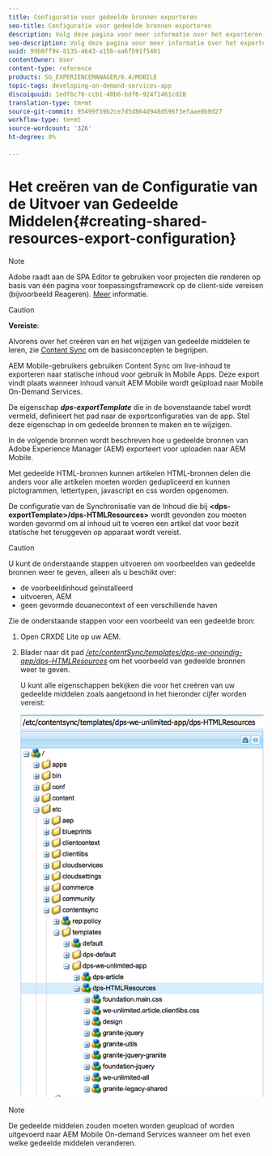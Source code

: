 ```yaml
---
title: Configuratie voor gedeelde bronnen exporteren
seo-title: Configuratie voor gedeelde bronnen exporteren
description: Volg deze pagina voor meer informatie over het exporteren van gedeelde bronnen uit Adobe Experience Manager (AEM) voor uploaden naar AEM Mobile.
seo-description: Volg deze pagina voor meer informatie over het exporteren van gedeelde bronnen uit Adobe Experience Manager (AEM) voor uploaden naar AEM Mobile.
uuid: 99b8ff94-8135-4643-a15b-aa6fb91f5401
contentOwner: User
content-type: reference
products: SG_EXPERIENCEMANAGER/6.4/MOBILE
topic-tags: developing-on-demand-services-app
discoiquuid: 1edf6c76-ccb1-40b6-bdf6-924f1461cd28
translation-type: tm+mt
source-git-commit: 95499f59b2ce7d5d864d948d596f3efaae0b0d27
workflow-type: tm+mt
source-wordcount: '326'
ht-degree: 0%

---
```



# Het creëren van de Configuratie van de Uitvoer van Gedeelde Middelen{#creating-shared-resources-export-configuration}

>[!NOTE]
>
>Adobe raadt aan de SPA Editor te gebruiken voor projecten die renderen op basis van één pagina voor toepassingsframework op de client-side vereisen (bijvoorbeeld Reageren). [Meer](/help/sites-developing/spa-overview.md) informatie.

>[!CAUTION]
>
>**Vereiste**:
>
>Alvorens over het creëren van en het wijzigen van gedeelde middelen te leren, zie [Content Sync](/help/mobile/mobile-ondemand-contentsync.md) om de basisconcepten te begrijpen.

AEM Mobile-gebruikers gebruiken Content Sync om live-inhoud te exporteren naar statische inhoud voor gebruik in Mobile Apps. Deze export vindt plaats wanneer inhoud vanuit AEM Mobile wordt geüpload naar Mobile On-Demand Services.

De eigenschap ***dps-exportTemplate*** die in de bovenstaande tabel wordt vermeld, definieert het pad naar de exportconfiguraties van de app. Stel deze eigenschap in om gedeelde bronnen te maken en te wijzigen.

In de volgende bronnen wordt beschreven hoe u gedeelde bronnen van Adobe Experience Manager (AEM) exporteert voor uploaden naar AEM Mobile.

Met gedeelde HTML-bronnen kunnen artikelen HTML-bronnen delen die anders voor alle artikelen moeten worden gedupliceerd en kunnen pictogrammen, lettertypen, javascript en css worden opgenomen.

De configuratie van de Synchronisatie van de Inhoud die bij **&lt;dps-exportTemplate>/dps-HTMLResources>** wordt gevonden zou moeten worden gevormd om al inhoud uit te voeren een artikel dat voor bezit statische het teruggeven op apparaat wordt vereist.

>[!CAUTION]
>
>U kunt de onderstaande stappen uitvoeren om voorbeelden van gedeelde bronnen weer te geven, alleen als u beschikt over:
>
>* de voorbeeldinhoud geïnstalleerd
>* uitvoeren, AEM
>* geen gevormde douanecontext of een verschillende haven

>



Zie de onderstaande stappen voor een voorbeeld van een gedeelde bron:

1. Open CRXDE Lite op uw AEM.
1. Blader naar dit pad *[/etc/contentSync/templates/dps-we-oneindig-app/dps-HTMLResources](http://localhost:4502/crx/de/index.jsp#/etc/contentsync/templates/dps-we-unlimited-app/dps-HTMLResources)* om het voorbeeld van gedeelde bronnen weer te geven.

   U kunt alle eigenschappen bekijken die voor het creëren van uw gedeelde middelen zoals aangetoond in het hieronder cijfer worden vereist:

   ![chlimage_1-145](assets/chlimage_1-145.png)

>[!NOTE]
>
>De gedeelde middelen zouden moeten worden geupload of worden uitgevoerd naar AEM Mobile On-demand Services wanneer om het even welke gedeelde middelen veranderen.

